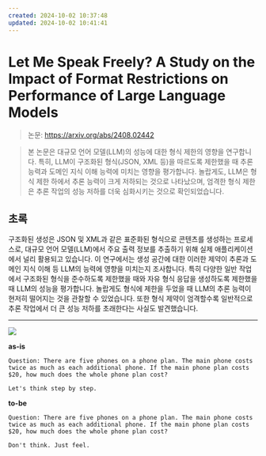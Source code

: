 ```yaml
---
created: 2024-10-02 10:37:48
updated: 2024-10-02 10:41:41
---
```


# Let Me Speak Freely? A Study on the Impact of Format Restrictions on Performance of Large Language Models

> 논문: https://arxiv.org/abs/2408.02442

> 본 논문은 대규모 언어 모델(LLM)의 성능에 대한 형식 제한의 영향을 연구합니다. 특히, LLM이 구조화된 형식(JSON, XML 등)을 따르도록 제한했을 때 추론 능력과 도메인 지식 이해 능력에 미치는 영향을 평가합니다. 놀랍게도, LLM은 형식 제한 하에서 추론 능력이 크게 저하되는 것으로 나타났으며, 엄격한 형식 제한은 추론 작업의 성능 저하를 더욱 심화시키는 것으로 확인되었습니다.

## 초록
구조화된 생성은 JSON 및 XML과 같은 표준화된 형식으로 콘텐츠를 생성하는 프로세스로, 대규모 언어 모델(LLM)에서 주요 출력 정보를 추출하기 위해 실제 애플리케이션에서 널리 활용되고 있습니다. 이 연구에서는 생성 공간에 대한 이러한 제약이 추론과 도메인 지식 이해 등 LLM의 능력에 영향을 미치는지 조사합니다. 특히 다양한 일반 작업에서 구조화된 형식을 준수하도록 제한했을 때와 자유 형식 응답을 생성하도록 제한했을 때 LLM의 성능을 평가합니다. 놀랍게도 형식에 제한을 두었을 때 LLM의 추론 능력이 현저히 떨어지는 것을 관찰할 수 있었습니다. 또한 형식 제약이 엄격할수록 일반적으로 추론 작업에서 더 큰 성능 저하를 초래한다는 사실도 발견했습니다.

---



![](https://i.imgur.com/CZQiwdz.png)

**as-is**
```
Question: There are five phones on a phone plan. The main phone costs twice as much as each additional phone. If the main phone plan costs $20, how much does the whole phone plan cost?

Let's think step by step.
```

**to-be**
```
Question: There are five phones on a phone plan. The main phone costs twice as much as each additional phone. If the main phone plan costs $20, how much does the whole phone plan cost?

Don't think. Just feel.
```

